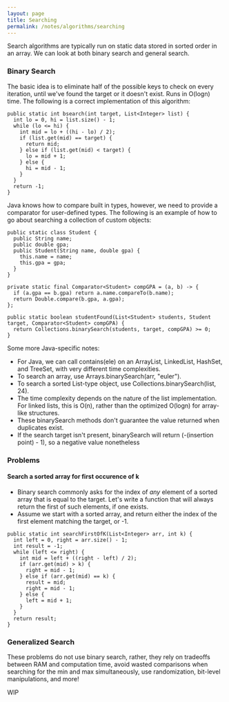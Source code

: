 ```yaml
---
layout: page
title: Searching
permalink: /notes/algorithms/searching
---
```


Search algorithms are typically run on static data stored in sorted order in an array. We can look at both binary search and general search.

### Binary Search

The basic idea is to eliminate half of the possible keys to check on every iteration, until we've found the target or it doesn't exist. Runs in O(logn) time.
The following is a correct implementation of this algorithm:

```
public static int bsearch(int target, List<Integer> list) {
  int lo = 0, hi = list.size() - 1;
  while (lo <= hi) {
    int mid = lo + ((hi - lo) / 2);
    if (list.get(mid) == target) {
      return mid;
    } else if (list.get(mid) < target) {
      lo = mid + 1;
    } else {
      hi = mid - 1;
    }
  }
  return -1;
}
```

Java knows how to compare built in types, however, we need to provide a comparator for user-defined types. The following is an example of how to go about searching a collection of custom objects:

```
public static class Student {
  public String name;
  public double gpa;
  public Student(String name, double gpa) {
    this.name = name;
    this.gpa = gpa;
  }
}

private static final Comparator<Student> compGPA = (a, b) -> {
  if (a.gpa == b.gpa) return a.name.compareTo(b.name);
  return Double.compare(b.gpa, a.gpa);
};

public static boolean studentFound(List<Student> students, Student target, Comparator<Student> compGPA) {
  return Collections.binarySearch(students, target, compGPA) >= 0;
}
```

Some more Java-specific notes:

* For Java, we can call contains(ele) on an ArrayList, LinkedList, HashSet, and TreeSet, with very different time complexities.
* To search an array, use Arrays.binarySearch(arr, "euler").
* To search a sorted List-type object, use Collections.binarySearch(list, 24).
* The time complexity depends on the nature of the list implementation. For linked lists, this is O(n), rather than the optimized O(logn) for array-like structures.
* These binarySearch methods don't guarantee the value returned when duplicates exist.
* If the search target isn't present, binarySearch will return (-(insertion point) - 1), so a negative value nonetheless

### Problems

#### Search a sorted array for first occurence of k

* Binary search commonly asks for the index of *any* element of a sorted array that is equal to the target. Let's write a function that will always return the first of such elements, if one exists.
* Assume we start with a sorted array, and return either the index of the first element matching the target, or -1.

```
public static int searchFirstOfK(List<Integer> arr, int k) {
  int left = 0, right = arr.size() - 1;
  int result = -1;
  while (left <= right) {
    int mid = left + ((right - left) / 2);
    if (arr.get(mid) > k) {
      right = mid - 1;
    } else if (arr.get(mid) == k) {
      result = mid;
      right = mid - 1;
    } else {
      left = mid + 1;
    }
  }
  return result;
}
```

### Generalized Search

These problems do not use binary search, rather, they rely on tradeoffs between RAM and computation time, avoid wasted comparisons when searching for the min and max simultaneously, use randomization, bit-level manipulations, and more!

WIP 
